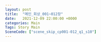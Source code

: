 ```yaml
---
layout: post
title:  "메인_회상_001~012장"
date:   2021-12-09 22:00:00 +0000
categories: Main
Tags: Story Main
SceneCode: ["scene_skip_cp001-012_q1_s10"]
---
```

